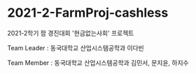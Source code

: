 # 2021-2-FarmProj-cashless
2021-2학기 팜 경진대회 '현금없는사회' 프로젝트

Team Leader : 동국대학교 산업시스템공학과 이다빈 

Team Member : 동국대학교 산업시스템공학과 김민서, 문지윤, 하지수
